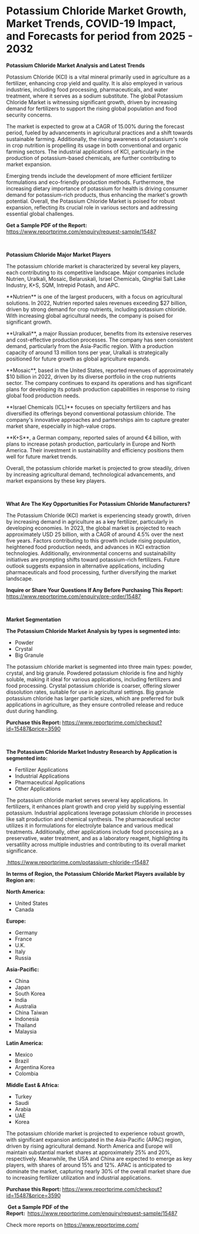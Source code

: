 <p><h1>Potassium Chloride Market Growth, Market Trends, COVID-19 Impact, and Forecasts for period from 2025 - 2032</h1></p><p><strong>Potassium Chloride Market Analysis and Latest Trends</strong></p>
<p><p>Potassium Chloride (KCl) is a vital mineral primarily used in agriculture as a fertilizer, enhancing crop yield and quality. It is also employed in various industries, including food processing, pharmaceuticals, and water treatment, where it serves as a sodium substitute. The global Potassium Chloride Market is witnessing significant growth, driven by increasing demand for fertilizers to support the rising global population and food security concerns.</p><p>The market is expected to grow at a CAGR of 15.00% during the forecast period, fueled by advancements in agricultural practices and a shift towards sustainable farming. Additionally, the rising awareness of potassium's role in crop nutrition is propelling its usage in both conventional and organic farming sectors. The industrial applications of KCl, particularly in the production of potassium-based chemicals, are further contributing to market expansion.</p><p>Emerging trends include the development of more efficient fertilizer formulations and eco-friendly production methods. Furthermore, the increasing dietary importance of potassium for health is driving consumer demand for potassium-rich products, thus enhancing the market's growth potential. Overall, the Potassium Chloride Market is poised for robust expansion, reflecting its crucial role in various sectors and addressing essential global challenges.</p></p>
<p><strong>Get a Sample PDF of the Report:&nbsp;</strong> <a href="https://www.reportprime.com/enquiry/request-sample/15487?utm_campaign=3215&utm_medium=2&utm_source=Github&utm_content=ia&utm_term=20032025&utm_id=potassium-chloride">https://www.reportprime.com/enquiry/request-sample/15487</a></p>
<p>&nbsp;</p>
<p><strong>Potassium Chloride Major Market Players</strong></p>
<p><p>The potassium chloride market is characterized by several key players, each contributing to its competitive landscape. Major companies include Nutrien, Uralkali, Mosaic, Belaruskali, Israel Chemicals, QingHai Salt Lake Industry, K+S, SQM, Intrepid Potash, and APC.</p><p>**Nutrien** is one of the largest producers, with a focus on agricultural solutions. In 2022, Nutrien reported sales revenues exceeding $27 billion, driven by strong demand for crop nutrients, including potassium chloride. With increasing global agricultural needs, the company is poised for significant growth.</p><p>**Uralkali**, a major Russian producer, benefits from its extensive reserves and cost-effective production processes. The company has seen consistent demand, particularly from the Asia-Pacific region. With a production capacity of around 13 million tons per year, Uralkali is strategically positioned for future growth as global agriculture expands.</p><p>**Mosaic**, based in the United States, reported revenues of approximately $10 billion in 2022, driven by its diverse portfolio in the crop nutrients sector. The company continues to expand its operations and has significant plans for developing its potash production capabilities in response to rising global food production needs.</p><p>**Israel Chemicals (ICL)** focuses on specialty fertilizers and has diversified its offerings beyond conventional potassium chloride. The company's innovative approaches and partnerships aim to capture greater market share, especially in high-value crops.</p><p>**K+S**, a German company, reported sales of around €4 billion, with plans to increase potash production, particularly in Europe and North America. Their investment in sustainability and efficiency positions them well for future market trends.</p><p>Overall, the potassium chloride market is projected to grow steadily, driven by increasing agricultural demand, technological advancements, and market expansions by these key players.</p></p>
<p>&nbsp;</p>
<p><strong>What Are The Key Opportunities For Potassium Chloride Manufacturers?</strong></p>
<p><p>The Potassium Chloride (KCl) market is experiencing steady growth, driven by increasing demand in agriculture as a key fertilizer, particularly in developing economies. In 2023, the global market is projected to reach approximately USD 25 billion, with a CAGR of around 4.5% over the next five years. Factors contributing to this growth include rising population, heightened food production needs, and advances in KCl extraction technologies. Additionally, environmental concerns and sustainability initiatives are prompting shifts toward potassium-rich fertilizers. Future outlook suggests expansion in alternative applications, including pharmaceuticals and food processing, further diversifying the market landscape.</p></p>
<p><strong>Inquire or Share Your Questions If Any Before Purchasing This Report:</strong> <a href="https://www.reportprime.com/enquiry/pre-order/15487?utm_campaign=3215&utm_medium=2&utm_source=Github&utm_content=ia&utm_term=20032025&utm_id=potassium-chloride">https://www.reportprime.com/enquiry/pre-order/15487</a></p>
<p>&nbsp;</p>
<p><strong>Market Segmentation</strong></p>
<p><strong>The Potassium Chloride Market Analysis by types is segmented into:</strong></p>
<p><ul><li>Powder</li><li>Crystal</li><li>Big Granule</li></ul></p>
<p><p>The potassium chloride market is segmented into three main types: powder, crystal, and big granule. Powdered potassium chloride is fine and highly soluble, making it ideal for various applications, including fertilizers and food processing. Crystal potassium chloride is coarser, offering slower dissolution rates, suitable for use in agricultural settings. Big granule potassium chloride has larger particle sizes, which are preferred for bulk applications in agriculture, as they ensure controlled release and reduce dust during handling.</p></p>
<p><strong>Purchase this Report:&nbsp;</strong><a href="https://www.reportprime.com/checkout?id=15487&price=3590&utm_campaign=3215&utm_medium=2&utm_source=Github&utm_content=ia&utm_term=20032025&utm_id=potassium-chloride">https://www.reportprime.com/checkout?id=15487&price=3590</a></p>
<p>&nbsp;</p>
<p><strong>The Potassium Chloride Market Industry Research by Application is segmented into:</strong></p>
<p><ul><li>Fertilizer Applications</li><li>Industrial Applications</li><li>Pharmaceutical Applications</li><li>Other Applications</li></ul></p>
<p><p>The potassium chloride market serves several key applications. In fertilizers, it enhances plant growth and crop yield by supplying essential potassium. Industrial applications leverage potassium chloride in processes like salt production and chemical synthesis. The pharmaceutical sector utilizes it in formulations for electrolyte balance and various medical treatments. Additionally, other applications include food processing as a preservative, water treatment, and as a laboratory reagent, highlighting its versatility across multiple industries and contributing to its overall market significance.</p></p>
<p><a href="https://www.reportprime.com/potassium-chloride-r15487?utm_campaign=3215&utm_medium=2&utm_source=Github&utm_content=ia&utm_term=20032025&utm_id=potassium-chloride">&nbsp;https://www.reportprime.com/potassium-chloride-r15487</a></p>
<p><strong>In terms of Region, the Potassium Chloride Market Players available by Region are:</strong></p>
<p>
    <p> <strong> North America: </strong>
        <ul>
            <li>United States</li>
            <li>Canada</li>
        </ul>
        </p> 
    <p> <strong> Europe: </strong>
        <ul>
            <li>Germany</li>
            <li>France</li>
            <li>U.K.</li>
            <li>Italy</li>
            <li>Russia</li>
        </ul>
        </p> 
    <p> <strong> Asia-Pacific: </strong>
        <ul>
            <li>China</li>
            <li>Japan</li>
            <li>South Korea</li>
            <li>India</li>
            <li>Australia</li>
            <li>China Taiwan</li>
            <li>Indonesia</li>
            <li>Thailand</li>
            <li>Malaysia</li>
        </ul>
        </p> 
    <p> <strong> Latin America: </strong>
        <ul>
            <li>Mexico</li>
            <li>Brazil</li>
            <li>Argentina Korea</li>
            <li>Colombia</li>
        </ul>
        </p> 
    <p> <strong> Middle East & Africa: </strong>
        <ul>
            <li>Turkey</li>
            <li>Saudi</li>
            <li>Arabia</li>
            <li>UAE</li>
            <li>Korea</li>
        </ul>
    </p>
    </p>
<p><p>The potassium chloride market is projected to experience robust growth, with significant expansion anticipated in the Asia-Pacific (APAC) region, driven by rising agricultural demand. North America and Europe will maintain substantial market shares at approximately 25% and 20%, respectively. Meanwhile, the USA and China are expected to emerge as key players, with shares of around 15% and 12%. APAC is anticipated to dominate the market, capturing nearly 30% of the overall market share due to increasing fertilizer utilization and industrial applications.</p></p>
<p><strong>Purchase this Report: </strong><a href="https://www.reportprime.com/checkout?id=15487&price=3590&utm_campaign=3215&utm_medium=2&utm_source=Github&utm_content=ia&utm_term=20032025&utm_id=potassium-chloride">https://www.reportprime.com/checkout?id=15487&price=3590</a></p>
<p>&nbsp;<strong>Get a Sample PDF of the Report:&nbsp;&nbsp;</strong><a href="https://www.reportprime.com/enquiry/request-sample/15487?utm_campaign=3215&utm_medium=2&utm_source=Github&utm_content=ia&utm_term=20032025&utm_id=potassium-chloride">https://www.reportprime.com/enquiry/request-sample/15487</a></p>
<p><strong></strong></p>
<p>Check more reports on <a href="https://www.reportprime.com/?utm_campaign=3215&utm_medium=2&utm_source=Github&utm_content=ia&utm_term=20032025&utm_id=potassium-chloride">https://www.reportprime.com/</a></p>